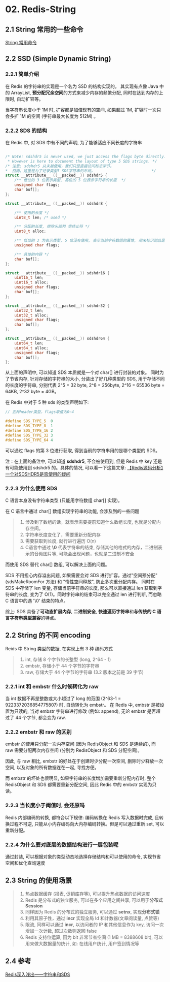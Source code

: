 # 02. Redis-String 

## 2.1 String 常用的一些命令

[String 常用命令](https://redis.io/commands#string)

## 2.2 SSD (Simple Dynamic String)

### 2.2.1 简单介绍

在 Redis 的字符串的实现是一个名为 SSD 的结构实现的。 其实现有点像 Java 中的 ArrayList, **预分配冗余空间**的方式来减少内存的频繁分配, 同时在达到内存的上限时, 自动扩容等。

当字符串长度小于 1M 时, 扩容都是加倍现有的空间, 如果超过 1M, 扩容时一次只会多扩 1M 的空间 (字符串最大长度为 512M) 。

### 2.2.2 SDS 的结构

在 Redis 中, 对 SDS 中有不同的声明, 为了能够适应不同长度的字符串

```C

/* Note: sdshdr5 is never used, we just access the flags byte directly.
 * However is here to document the layout of type 5 SDS strings. */
/* 注意: sdshdr5 从未被使用，我们只是直接访问标志字节。
*  然而，这里是为了记录类型5 SDS字符串的布局。                         */ 
struct __attribute__ ((__packed__)) sdshdr5 {
    /** 低位的 3 位表示类型, 高位的 5 位表示字符串的长度  */
    unsigned char flags;
    char buf[];
};

struct __attribute__ ((__packed__)) sdshdr8 {

    /** 使用的长度 */
    uint8_t len; /* used */

    /** 分配的长度, 排除头部和 空终止符 */
    uint8_t alloc;

    /** 低位的 3 为表示类型, 5 位没有使用, 表示当前字符数组的属性, 用来标识到底是 sdshdr8 还是 sdshdr16 等 */
    unsigned char flags;

    /** 具体的内容 */
    char buf[];
};

struct __attribute__ ((__packed__)) sdshdr16 {
    uint16_t len; 
    uint16_t alloc; 
    unsigned char flags;
    char buf[];
};

struct __attribute__ ((__packed__)) sdshdr32 {
    uint32_t len;
    uint32_t alloc;
    unsigned char flags;
    char buf[];
};

struct __attribute__ ((__packed__)) sdshdr64 {
    uint64_t len;
    uint64_t alloc;
    unsigned char flags;
    char buf[];
};
```


从上面的声明中, 可以知道 SDS 本质就是一个对 char[] 进行封装的对象。 同时为了节省内存, 针对存储的字符串的大小, 分装出了好几种类型的 SDS, 用于存储不同的长度的字符串, 分别代表 2^5 = 32 byte, 2^8 = 256byte, 2^16 = 65536 byte = 64KB, 2^32 byte = 4GB。

在 Redis 中对于 5 种 sds 的类型声明如下:

```C
// 五种header类型，flags取值为0~4

#define SDS_TYPE_5  0
#define SDS_TYPE_8  1
#define SDS_TYPE_16 2
#define SDS_TYPE_32 3
#define SDS_TYPE_64 4
```

可以通过 flags 的第 3 位进行获取, 得到当前的字符串用的是哪个类型的 SDS。

注：在上面的备注中, 可以知道 **sdshdr5**, 不会被使用到, 但是 Redis 中 key 还是有可能使用到 sdshdr5 的。具体的情况, 可以看一下这篇文章: [【Redis源码分析】一个对SDSHDR5是否使用的疑问](https://segmentfault.com/a/1190000017450295)

### 2.2.3 为什么使用 SDS 

C 语言本身没有字符串类型 (只能用字符数组 char[] 实现)。

在 C 语言中通过 char[] 数组实现字符串的功能, 会涉及到的一些问题

> 1. 涉及到了数组的话，就表示需要提前知道什么数组长度, 也就是分配内存空间。
> 2. 字符串长度变化了，需要重新分配内存
> 3. 需要获取到长度, 就行进行遍历 O(n)
> 4. C语言中通过 **\0** 代表字符串的结束, 存储其他的格式的内存，二进制表示的音频图片等, 可能会出现问题，也就是二进制不安全

而使用 SDS 替代 char[] 数组, 可以解决上面的问题。

SDS 不用担心内存溢出问题, 如果需要会对 SDS 进行扩容。通过"空间预分配" (sdsMakeRoomFor 方法) 和 "惰性空间释放", 防止多次重分配内存。
同时在 SDS 中存储了 len 变量, 存储当前字符串的长度, 那么可以直接通过 len 获取到字符串的长度, 变为了 O(1)。同时字符串的结束可以完全通过 len 进行判断, 而忽略 C 语言中的遇 '\0' 结束的特点。

综上: SDS 具备了**可动态扩展内存**, **二进制安全**, **快速遍历字符串**和**与传统的 C 语言字符串类型兼容**的特点。

## 2.2 String 的不同 encoding

Reids 中 String 类型的数据, 在实现上有 3 种 编码方式

> 1. int, 存储 8 个字节的长整型 (long, 2^64 - 1)
> 2. embstr, 存储小于 44 个字节的字符串
> 3. raw, 存储大于 44 个字节的字符串 (3.2 版本之前是 39 字节)


### 2.2.1 int 和 embstr 什么时候转化为 raw

当 int 数据不再是整数或大小超过了 long 的范围 (2^63-1 = 9223372036854775807) 时, 自动转化为 embstr。
在 Redis 中, embstr 是被设置为只读的, 当对 embstr 字符串进行修改 (例如: append), 无论 embstr 是否超过了 44 个字节, 都会变为 raw.

### 2.2.2 embstr 和 raw 的区别

embstr 的使用只分配一次内存空间 (因为 RedisObject 和 SDS 是连续的), 而 raw 需要分配两次内存空间 (分别为 RedisObject 和 SDS 分配空间)。

因此, 与 raw 相比, embstr 的好处在于创建时少分配一次空间, 删除时少释放一次空间, 以及对象的所有数据连在一起, 寻找方便。

而 embstr 的坏处也很明显, 如果字符串的长度增加需要重新分配内存时, 整个 RedisObject 和 SDS 都需要重新分配空间, 因此 Redis 中的 embstr 实现为只读。

### 2.2.3 当长度小于阈值时, 会还原吗

Redis 内部编码的转换, 都符合以下规律: 编码转换在 Redis 写入数据时完成, 且转换过程不可逆, 只能从小内存编码向大内存编码转换。但是可以通过重新 set, 可以重新分配。

### 2.2.4 为什么要对底层的数据结构进行一层包装呢
通过封装, 可以根据对象的类型动态地选择存储结构和可以使用的命令, 实现节省空间和优化查询速度


## 2.3 String 的使用场景

> 1. 热点数据缓存 (报表, 促销库存等), 可以提升热点数据的访问速度
> 2. Redis 是分布式的独立服务, 可以在多个应用之间共享, 可以用于**分布式 Session**
> 3. 同样因为 Redis 的分布式的独立服务, 可以通过 **setnx**, 实现**分布式锁**
> 4. 利用其原子性，通过 **incr** 实现全局 Id 和计数器(文章阅读量, 点赞等)
> 5. 限流, 同样可以通过 **incr**, 以访问者的 IP 和其他信息作为 key, 访问一次增加一次计数, 超过次数则返回 false
> 6. Redis 支持位运算, 因为 bit 非常节省空间 (1 MB = 8388608 bit), 可以用来做大数据量的统计, 如: 在线用户统计, 用户签到情况等

## 2.4 参考
[Redis深入浅出——字符串和SDS](https://blog.csdn.net/qq193423571/article/details/81637075)





















